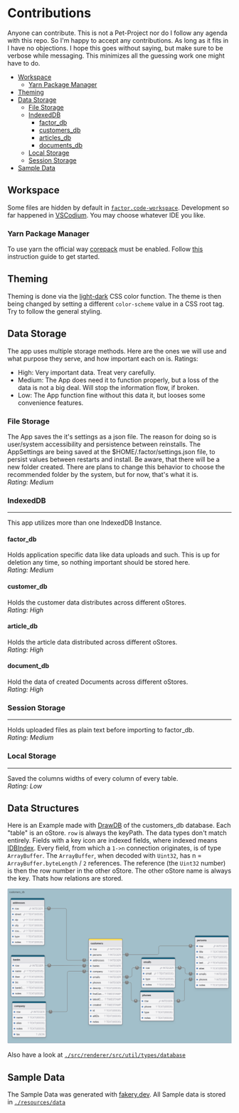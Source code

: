 # Contributions

Anyone can contribute. This is not a Pet-Project nor do I follow any agenda with this repo. So I'm happy to accept any contributions. As long as it fits in I have no objections. I hope this goes without saying, but make sure to be verbose while messaging. This minimizes all the guessing work one might have to do.

- [Workspace](#workspace)
	- [Yarn Package Manager](#yarn-package-manager)
- [Theming](#theming)
- [Data Storage](#data-storage)
	- [File Storage](#file-storage)
	- [IndexedDB](#indexeddb)
		- [factor_db](#factor_db)
  		- [customers_db](#customers_db)
  		- [articles_db](#articles_db)
  		- [documents_db](#documents_db)
	- [Local Storage](#local-storage)
	- [Session Storage](#session-storage)
- [Sample Data](#sample-data)

## Workspace

Some files are hidden by default in [`factor.code-workspace`](./factor.code-workspace). Development so far happened in [VSCodium](https://github.com/VSCodium/vscodium). You may choose whatever IDE you like.

 ### Yarn Package Manager

To use yarn the official way [corepack](https://nodejs.org/api/corepack.html) must be enabled. Follow [this](https://yarnpkg.com/getting-started/install) instruction guide to get started.

## Theming

Theming is done via the [light-dark](https://developer.mozilla.org/en-US/docs/Web/CSS/color_value/light-dark) CSS color function. The theme is then being changed by setting a different `color-scheme` value in a CSS root tag. Try to follow the general styling.


## Data Storage

The app uses multiple storage methods. Here are the ones we will use and what purpose they serve, and how important each on is.
Ratings:
 - High: Very important data. Treat very carefully.
 - Medium: The App does need it to function properly, but a loss of the data is not a big deal. Will stop the information flow, if broken.
 - Low: The App function fine without this data it, but looses some convenience features.

 ### File Storage

  The App saves the it's settings as a json file. The reason for doing so is user/system accessibility and persistence between reinstalls. The AppSettings are being saved at the $HOME/.factor/settings.json file, to persist values between restarts and install. Be aware, that there will be a new folder created. There are plans to change this behavior to choose the recommended folder by the system, but for now, that's what it is.<br>
  _Rating: Medium_

 ### IndexedDB
 ---
  This app utilizes more than one IndexedDB Instance.

  #### factor_db

   Holds application specific data like data uploads and such. This is up for deletion any time, so nothing important should be stored here.<br>
   _Rating: Medium_

  #### customer_db

   Holds the customer data distributes across different oStores.<br>
   _Rating: High_

  #### article_db

   Holds the article data distributed across different oStores.<br>
   _Rating: High_

  #### document_db

   Hold the data of created Documents across different oStores.<br>
   _Rating: High_

 ### Session Storage
 ---
  Holds uploaded files as plain text before importing to factor_db.<br>
  _Rating: Medium_

 ### Local Storage
 ---

  Saved the columns widths of every column of every table.<br>
  _Rating: Low_

## Data Structures

 Here is an Example made with [DrawDB](https://github.com/drawdb-io/drawdb) of the customers_db database. Each "table" is an oStore. `row` is always the keyPath.  The data types don't match entirely. Fields with a key icon are indexed fields, where indexed means [IDBIndex](https://developer.mozilla.org/en-US/docs/Web/API/IDBIndex). Every field, from which a `1->n` connection originates, is of type `ArrayBuffer`. The `ArrayBuffer`, when decoded with `Uint32`, has n = `ArrayBuffer.byteLength` / `2` references. The reference (the `Uint32` number) is then the row number in the other oStore. The other oStore name is always the key. Thats how relations are stored.

 ![customers_db](./resources/img/customers_db.png)

 Also have a look at [`./src/renderer/src/util/types/database`](./src/renderer/src/util/types/database/)


## Sample Data

 The Sample Data was generated with [fakery.dev](https://fakery.dev/). All Sample data is stored in [`./resources/data`](./resources/data)
